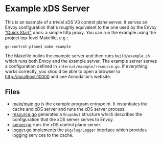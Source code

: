 # Example xDS Server

This is an example of a trivial xDS V3 control plane server.  It serves an Envoy configuration that's roughly equivalent to the one used by the Envoy ["Quick Start"](https://www.envoyproxy.io/docs/envoy/latest/start/start#quick-start-to-run-simple-example) docs: a simple http proxy.  You can run the example using the project top-level Makefile, e.g.:

```
go-control-plane$ make example
```

The Makefile builds the example server and then runs `build/example.sh` which runs both Envoy and the example server.  The example server serves a configuration defined in `internal/example/resource.go`.  If everything works correctly, you should be able to open a browser to [http://localhost:10000](http://localhost:10000) and see Acnodal.io's website.

## Files

* [main/main.go](main/main.go) is the example program entrypoint.  It instantiates the cache and xDS server and runs the xDS server process.
* [resource.go](resource.go) generates a `Snapshot` structure which describes the configuration that the xDS server serves to Envoy.
* [server.go](server.go) runs the xDS control plane server.
* [logger.go](logger.go) implements the `pkg/log/Logger` interface which provides logging services to the cache.
